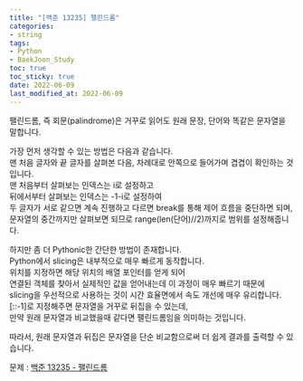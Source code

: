 ```yaml
---
title: "[백준 13235] 팰린드롬"
categories: 
- string
tags:
- Python
- BaekJoon_Study
toc: true
toc_sticky: true
date: 2022-06-09
last_modified_at: 2022-06-09
---
```


팰린드롬, 즉 회문(palindrome)은 거꾸로 읽어도 원래 문장, 단어와 똑같은 문자열을 말합니다.

가장 먼저 생각할 수 있는 방법은 다음과 같습니다.  
맨 처음 글자와 끝 글자를 살펴본 다음, 차례대로 안쪽으로 들어가며 겹겹이 확인하는 것입니다.   
맨 처음부터 살펴보는 인덱스는 i로 설정하고  
뒤에서부터 살펴보는 인덱스는 -1-i로 설정하여  
두 글자가 서로 같으면 계속 진행하고 다르면 break를 통해 제어 흐름을 중단하면 되며,  
문자열의 중간까지만 살펴보면 되므로 range(len(단어)//2)까지로 범위를 설정해줍니다.  

하지만 좀 더 Pythonic한 간단한 방법이 존재합니다.  
Python에서 slicing은 내부적으로 매우 빠르게 동작합니다.  
위치를 지정하면 해당 위치의 배열 포인터를 얻게 되어  
연결된 객체를 찾아서 실제적인 값을 얻어내는데 이 과정이 매우 빠르기 때문에  
slicing을 우선적으로 사용하는 것이 시간 효율면에서 속도 개선에 매우 유리합니다.  
[::-1]로 지정해주면 문자열을 거꾸로 뒤집을 수 있는데,  
만약 원래 문자열과 비교했을때 같다면 팰린드롬임을 의미하는 것입니다.  

따라서, 원래 문자열과 뒤집은 문자열을 단순 비교함으로써 더 쉽게 결과를 출력할 수 있습니다.

문제 : [백준 13235 - 팰린드롬](https://www.acmicpc.net/problem/13235)

<script src="https://gist.github.com/Ryumaker/a949570e912027c78f92b1bd5e91f98f.js"></script>


